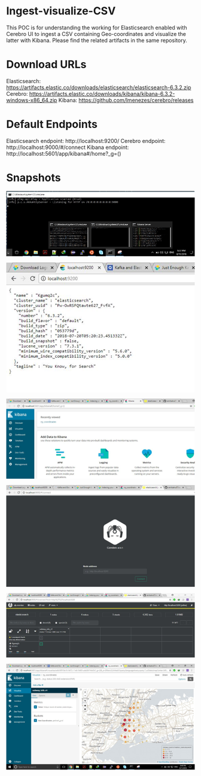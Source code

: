 # Ingest-visualize-CSV
This POC is for understanding the working for Elasticsearch enabled with Cerebro UI to ingest a CSV containing Geo-coordinates and visualize the latter with Kibana.
Please find the related artifacts in the same repository.

# Download URLs 
Elasticsearch: https://artifacts.elastic.co/downloads/elasticsearch/elasticsearch-6.3.2.zip
Cerebro: https://artifacts.elastic.co/downloads/kibana/kibana-6.3.2-windows-x86_64.zip
Kibana: https://github.com/lmenezes/cerebro/releases

# Default Endpoints
Elasticsearch endpoint: http://localhost:9200/
Cerebro endpoint: http://localhost:9000/#/connect
Kibana endpoint: http://localhost:5601/app/kibana#/home?_g=()

# Snapshots
![Alt text](https://github.com/amitsahu07/Ingest-visualize-CSV/blob/master/Start-Elas-Cerebro-Kibana-CMD.jpg?raw=true "Title")

![Alt text](https://github.com/amitsahu07/Ingest-visualize-CSV/blob/master/elasticsearch-endpoint-out.JPG?raw=true "Title")

![Alt text](https://github.com/amitsahu07/Ingest-visualize-CSV/blob/master/Kibana-endpoint-out.JPG?raw=true "Title")

![Alt text](https://github.com/amitsahu07/Ingest-visualize-CSV/blob/master/cerebro-endpoint-out.JPG?raw=true "Title")

![Alt text](https://github.com/amitsahu07/Ingest-visualize-CSV/blob/master/cerebro-connect-elas.JPG?raw=true "Title")

![Alt text](https://github.com/amitsahu07/Ingest-visualize-CSV/blob/master/Final-coordinates-visualized-out.jpg?raw=true "Title")
